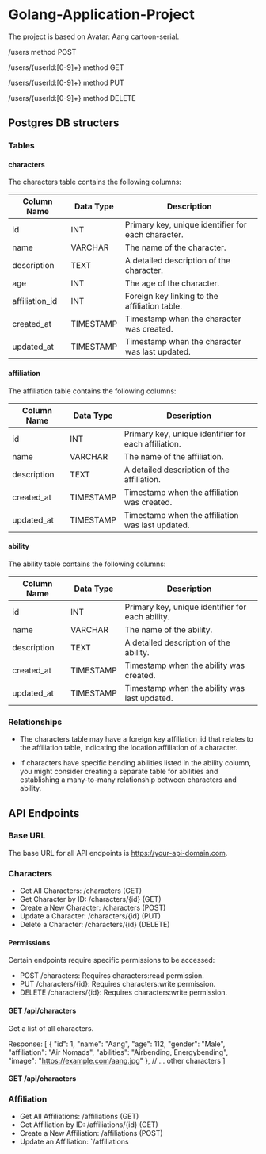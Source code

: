 ﻿# Golang-Application-Project
The project is based on Avatar: Aang cartoon-serial.

/users method POST

/users/{userld:[0-9]+} method GET

/users/{userld:[0-9]+} method PUT

/users/{userld:[0-9]+} method DELETE

## Postgres DB structers

### Tables

#### characters

The characters table contains the following columns:

| Column Name       | Data Type | Description                                  |
|-------------------|-----------|----------------------------------------------|
| id              | INT       | Primary key, unique identifier for each character. |
| name            | VARCHAR   | The name of the character.                   |
| description     | TEXT      | A detailed description of the character.     |
| age             | INT       | The age of the character.                    |
| affiliation_id  | INT       | Foreign key linking to the affiliation table. |
| created_at      | TIMESTAMP | Timestamp when the character was created.    |
| updated_at      | TIMESTAMP | Timestamp when the character was last updated. |

#### affiliation

The affiliation table contains the following columns:

| Column Name       | Data Type | Description                                  |
|-------------------|-----------|----------------------------------------------|
| id              | INT       | Primary key, unique identifier for each affiliation. |
| name            | VARCHAR   | The name of the affiliation.                 |
| description     | TEXT      | A detailed description of the affiliation.   |
| created_at      | TIMESTAMP | Timestamp when the affiliation was created.  |
| updated_at      | TIMESTAMP | Timestamp when the affiliation was last updated. |

#### ability

The ability table contains the following columns:

| Column Name       | Data Type | Description                                  |
|-------------------|-----------|----------------------------------------------|
| id              | INT       | Primary key, unique identifier for each ability. |
| name            | VARCHAR   | The name of the ability.                     |
| description     | TEXT      | A detailed description of the ability.       |
| created_at      | TIMESTAMP | Timestamp when the ability was created.      |
| updated_at      | TIMESTAMP | Timestamp when the ability was last updated. |

### Relationships

- The characters table may have a foreign key affiliation_id that relates to the affiliation table, indicating the location affiliation of a character.

- If characters have specific bending abilities listed in the ability column, you might consider creating a separate table for abilities and establishing a many-to-many relationship between characters and ability.


## API Endpoints

### Base URL

The base URL for all API endpoints is https://your-api-domain.com.

### Characters

- Get All Characters: /characters (GET)
- Get Character by ID: /characters/{id} (GET)
- Create a New Character: /characters (POST)
- Update a Character: /characters/{id} (PUT)
- Delete a Character: /characters/{id} (DELETE)

#### Permissions

Certain endpoints require specific permissions to be accessed:

- POST /characters: Requires characters:read permission.
- PUT /characters/{id}: Requires characters:write permission.
- DELETE /characters/{id}: Requires characters:write permission.

#### GET /api/characters

Get a list of all characters.

Response:
[
  {
    "id": 1,
    "name": "Aang",
    "age": 112,
    "gender": "Male",
    "affiliation": "Air Nomads",
    "abilities": "Airbending, Energybending",
    "image": "https://example.com/aang.jpg"
  },
  // ... other characters
]



#### GET /api/characters


### Affiliation

- Get All Affiliations: /affiliations (GET)
- Get Affiliation by ID: /affiliations/{id} (GET)
- Create a New Affiliation: /affiliations (POST)
- Update an Affiliation: `/affiliations